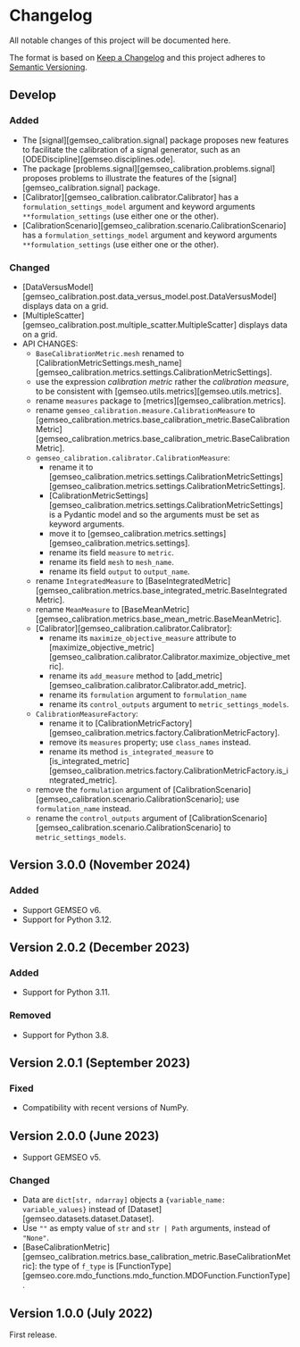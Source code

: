 <!--
Copyright 2021 IRT Saint Exupéry, https://www.irt-saintexupery.com

This work is licensed under the Creative Commons Attribution-ShareAlike 4.0
International License. To view a copy of this license, visit
http://creativecommons.org/licenses/by-sa/4.0/ or send a letter to Creative
Commons, PO Box 1866, Mountain View, CA 94042, USA.
-->

<!--
Changelog titles are:
- Added: for new features.
- Changed: for changes in existing functionality.
- Deprecated: for soon-to-be removed features.
- Removed: for now removed features.
- Fixed: for any bug fixes.
- Security: in case of vulnerabilities.
-->

# Changelog

All notable changes of this project will be documented here.

The format is based on
[Keep a Changelog](https://keepachangelog.com/en/1.0.0)
and this project adheres to
[Semantic Versioning](https://semver.org/spec/v2.0.0.html).

## Develop

### Added

- The [signal][gemseo_calibration.signal] package
  proposes new features to facilitate the calibration of a signal generator,
  such as an [ODEDiscipline][gemseo.disciplines.ode].
- The package [problems.signal][gemseo_calibration.problems.signal]
  proposes problems to illustrate the features of the [signal][gemseo_calibration.signal] package.
- [Calibrator][gemseo_calibration.calibrator.Calibrator]
  has a `formulation_settings_model` argument and keyword arguments `**formulation_settings`
  (use either one or the other).
- [CalibrationScenario][gemseo_calibration.scenario.CalibrationScenario]
  has a `formulation_settings_model` argument and keyword arguments `**formulation_settings`
  (use either one or the other).

### Changed

- [DataVersusModel][gemseo_calibration.post.data_versus_model.post.DataVersusModel]
  displays data on a grid.
- [MultipleScatter][gemseo_calibration.post.multiple_scatter.MultipleScatter]
  displays data on a grid.
- API CHANGES:
     - `BaseCalibrationMetric.mesh` renamed to [CalibrationMetricSettings.mesh_name][gemseo_calibration.metrics.settings.CalibrationMetricSettings].
    - use the expression _calibration metric_ rather the _calibration measure_,
      to be consistent with [gemseo.utils.metrics][gemseo.utils.metrics].
    - rename `measures` package to [metrics][gemseo_calibration.metrics].
    - rename `gemseo_calibration.measure.CalibrationMeasure` to [gemseo_calibration.metrics.base_calibration_metric.BaseCalibrationMetric][gemseo_calibration.metrics.base_calibration_metric.BaseCalibrationMetric].
    - `gemseo_calibration.calibrator.CalibrationMeasure`:
        - rename it to [gemseo_calibration.metrics.settings.CalibrationMetricSettings][gemseo_calibration.metrics.settings.CalibrationMetricSettings].
        - [CalibrationMetricSettings][gemseo_calibration.metrics.settings.CalibrationMetricSettings] is a Pydantic model and so the arguments must be set as keyword arguments.
        - move it to [gemseo_calibration.metrics.settings][gemseo_calibration.metrics.settings].
        - rename its field `measure` to `metric`.
        - rename its field `mesh` to `mesh_name`.
        - rename its field `output` to `output_name`.
    - rename `IntegratedMeasure` to [BaseIntegratedMetric][gemseo_calibration.metrics.base_integrated_metric.BaseIntegratedMetric].
    - rename `MeanMeasure` to [BaseMeanMetric][gemseo_calibration.metrics.base_mean_metric.BaseMeanMetric].
    - [Calibrator][gemseo_calibration.calibrator.Calibrator]:
        - rename its `maximize_objective_measure` attribute to [maximize_objective_metric][gemseo_calibration.calibrator.Calibrator.maximize_objective_metric].
        - rename its `add_measure` method to [add_metric][gemseo_calibration.calibrator.Calibrator.add_metric].
        - rename its `formulation` argument to `formulation_name`
        - rename its `control_outputs` argument to `metric_settings_models`.
    - `CalibrationMeasureFactory`:
        - rename it to [CalibrationMetricFactory][gemseo_calibration.metrics.factory.CalibrationMetricFactory].
        - remove its `measures` property; use `class_names` instead.
        - rename its method `is_integrated_measure` to [is_integrated_metric][gemseo_calibration.metrics.factory.CalibrationMetricFactory.is_integrated_metric].
    - remove the `formulation` argument of [CalibrationScenario][gemseo_calibration.scenario.CalibrationScenario]; use `formulation_name` instead.
    - rename the `control_outputs` argument of [CalibrationScenario][gemseo_calibration.scenario.CalibrationScenario] to `metric_settings_models`.

## Version 3.0.0 (November 2024)

### Added

- Support GEMSEO v6.
- Support for Python 3.12.

## Version 2.0.2 (December 2023)

### Added

- Support for Python 3.11.

### Removed

- Support for Python 3.8.

## Version 2.0.1 (September 2023)

### Fixed

- Compatibility with recent versions of NumPy.

## Version 2.0.0 (June 2023)

- Support GEMSEO v5.

### Changed

- Data are `dict[str, ndarray]` objects a `{variable_name: variable_values}` instead of
  [Dataset][gemseo.datasets.dataset.Dataset].
- Use `""` as empty value of `str` and `str | Path` arguments, instead of `"None"`.
- [BaseCalibrationMetric][gemseo_calibration.metrics.base_calibration_metric.BaseCalibrationMetric]:
  the type of `f_type` is [FunctionType][gemseo.core.mdo_functions.mdo_function.MDOFunction.FunctionType].

## Version 1.0.0 (July 2022)

First release.
